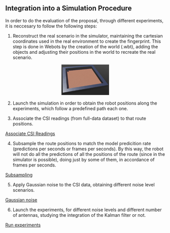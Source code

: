 ## Integration into a Simulation Procedure

In order to do the evaluation of the proposal, through different experiments, it is neccesary to follow the following steps:

1. Reconstruct the real scenario in the simulator, maintaining the cartesian coordinates used in the real environment to create the fingerprint. This step is done in Webots by the creation of the world (.wbt), adding the objects and adjusting their positions in the world to recreate the real scenario.

<div>
<p align = "center">
<img src="Imgs/test_world_1.png" width="150">
</p>
</div>

2. Launch the simulation in order to obtain the robot positions along the experiments, which follow a predefined path each one.

3. Associate the CSI readings (from full-data dataset) to that route positions.

[Associate CSI Readings](CSI_data_to_route_pos.ipynb)

4. Subsample the route positions to match the model predicition rate (predictions per seconds or frames per seconds). By this way, the robot will not do all the predictions of all the positions of the route (since in the simulator is possible), doing just by some of them, in accordance of frames per seconds.

[Subsampling](subsampling.ipynb)

5. Apply Gaussian noise to the CSI data, obtaining different noise level scenarios.

[Gaussian noise](apply_noise.ipynb)

6. Launch the experiments, for different noise levels and different number of antennas, studying the integration of the Kalman filter or not.

[Run experiments](../src/test_cases_kalman_filter/test_cases_kalman_filter/run_experiments.py)